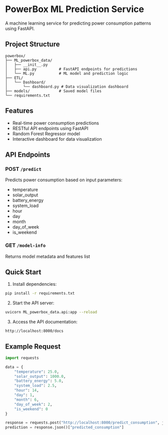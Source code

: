 # PowerBox ML Prediction Service

A machine learning service for predicting power consumption patterns using FastAPI.

## Project Structure

```
powerbox/
├── ML_powerbox_data/
│   ├── __init__.py
│   ├── api.py          # FastAPI endpoints for predictions
│   └── ML.py           # ML model and prediction logic
├── ETL/
│   └── Dashboard/
│       └── dashboard.py # Data visualization dashboard
├── models/             # Saved model files
└── requirements.txt
```

## Features

- Real-time power consumption predictions
- RESTful API endpoints using FastAPI
- Random Forest Regressor model
- Interactive dashboard for data visualization

## API Endpoints

### POST `/predict`
Predicts power consumption based on input parameters:
- temperature
- solar_output
- battery_energy
- system_load
- hour
- day
- month
- day_of_week
- is_weekend

### GET `/model-info`
Returns model metadata and features list

## Quick Start

1. Install dependencies:

```bash
pip install -r requirements.txt
```

2. Start the API server:

```bash
uvicorn ML_powerbox_data.api:app --reload
```

3. Access the API documentation:
```
http://localhost:8000/docs
```

## Example Request

```python
import requests

data = {
    "temperature": 25.0,
    "solar_output": 1000.0,
    "battery_energy": 5.0,
    "system_load": 2.5,
    "hour": 14,
    "day": 1,
    "month": 6,
    "day_of_week": 2,
    "is_weekend": 0
}

response = requests.post("http://localhost:8000/predict_consumption", json=data)
prediction = response.json()["predicted_consumption"]
```
